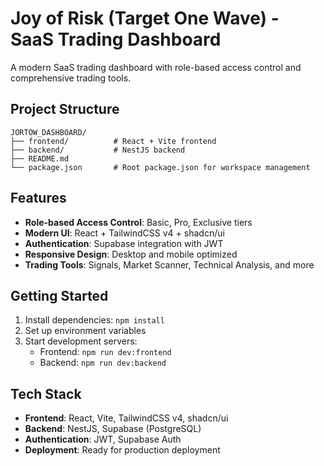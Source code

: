 # Joy of Risk (Target One Wave) - SaaS Trading Dashboard

A modern SaaS trading dashboard with role-based access control and comprehensive trading tools.

## Project Structure

```
JORTOW_DASHBOARD/
├── frontend/          # React + Vite frontend
├── backend/           # NestJS backend
├── README.md
└── package.json       # Root package.json for workspace management
```

## Features

- **Role-based Access Control**: Basic, Pro, Exclusive tiers
- **Modern UI**: React + TailwindCSS v4 + shadcn/ui
- **Authentication**: Supabase integration with JWT
- **Responsive Design**: Desktop and mobile optimized
- **Trading Tools**: Signals, Market Scanner, Technical Analysis, and more

## Getting Started

1. Install dependencies: `npm install`
2. Set up environment variables
3. Start development servers:
   - Frontend: `npm run dev:frontend`
   - Backend: `npm run dev:backend`

## Tech Stack

- **Frontend**: React, Vite, TailwindCSS v4, shadcn/ui
- **Backend**: NestJS, Supabase (PostgreSQL)
- **Authentication**: JWT, Supabase Auth
- **Deployment**: Ready for production deployment